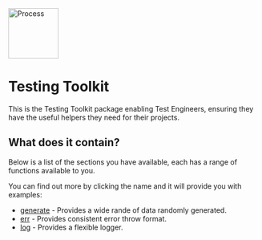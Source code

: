 <img src="https://about.gitlab.com/images/topics/auto-devops.svg" alt="Process" height="100"/>


# Testing Toolkit

This is the Testing Toolkit package enabling Test Engineers, ensuring they have the useful helpers they need for their projects.

## What does it contain?

Below is a list of the sections you have available, each has a range of functions available to you.

You can find out more by clicking the name and it will provide you with examples:

* [generate](https://github.com/sswales/testing-toolkit/blob/main/documents/generate.md) - Provides a wide rande of data randomly generated.
* [err](https://github.com/sswales/testing-toolkit/blob/main/documents/err.md) - Provides consistent error throw format.
* [log](https://github.com/sswales/testing-toolkit/blob/main/documents/log.md) - Provides a flexible logger.
